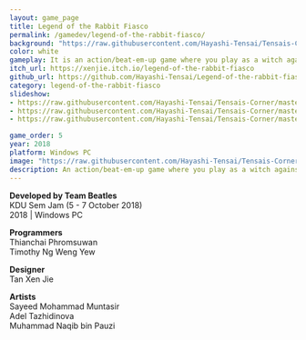 ```yaml
---
layout: game_page
title: Legend of the Rabbit Fiasco
permalink: /gamedev/legend-of-the-rabbit-fiasco/
background: "https://raw.githubusercontent.com/Hayashi-Tensai/Tensais-Corner/master/assets/blog-images/game-dev/legend-of-the-rabbit-fiasco_bg.png"
color: white
gameplay: It is an action/beat-em-up game where you play as a witch against the rabbit fiasco. Your goal is to survive 60 seconds and achieve the highest score.
itch_url: https://xenjie.itch.io/legend-of-the-rabbit-fiasco
github_url: https://github.com/Hayashi-Tensai/Legend-of-the-rabbit-fiasco
category: legend-of-the-rabbit-fiasco
slideshow:
- https://raw.githubusercontent.com/Hayashi-Tensai/Tensais-Corner/master/assets/blog-images/game-dev/legend-of-the-rabbit-fiasco_1.png
- https://raw.githubusercontent.com/Hayashi-Tensai/Tensais-Corner/master/assets/blog-images/game-dev/legend-of-the-rabbit-fiasco_2.png
- https://raw.githubusercontent.com/Hayashi-Tensai/Tensais-Corner/master/assets/blog-images/game-dev/legend-of-the-rabbit-fiasco_3.png

game_order: 5
year: 2018
platform: Windows PC
image: "https://raw.githubusercontent.com/Hayashi-Tensai/Tensais-Corner/master/assets/blog-images/game-dev/legend-of-the-rabbit-fiasco_logo.png"
description: An action/beat-em-up game where you play as a witch against the rabbit fiasco. Your goal is to survive 60 seconds and achieve the highest score.
---
```


**Developed by Team Beatles**  
KDU Sem Jam (5 - 7 October 2018)  
2018 | Windows PC                               

**Programmers**  
Thianchai Phromsuwan  
Timothy Ng Weng Yew

**Designer**  
Tan Xen Jie

**Artists**  
Sayeed Mohammad Muntasir  
Adel Tazhidinova  
Muhammad Naqib bin Pauzi